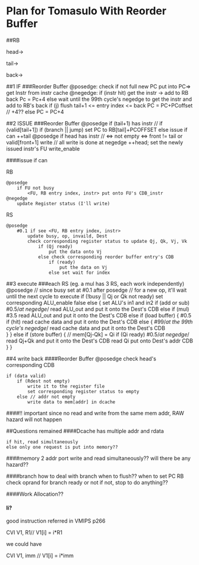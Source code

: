 Plan for Tomasulo With Reorder Buffer
====
##RB

head->

tail->

back->


##1 IF
###Reorder Buffer
	@posedge: 
		check if not full
			new PC put into PC=> get Instr from instr cache
	@negedge: 
		if (instr hit)
			get the instr -> add to RB back
			Pc = Pc+4
		else 
			wait until the 99th cycle's negedge
			to get the instr and add to RB's back
			if (j)
				flush tail+1 <= entry index <= back
				PC = PC+PCoffset	// +4??
			else PC = PC+4

##2 ISSUE
###Reorder Buffer
	@posedge
		if (tail+1) has instr			// if (valid[tail+1])
			if (branch || jump)
				set PC to RB[tail]+PCOFFSET
			else
				issue if can
				++tail
	@posedge
		if head has instr			// <=> not empty <=> front != tail or valid[front+1]
			write				// all write is done at negedge
			++head;
		set the newly issued instr's FU write_enable

####issue if can

RB
	
	@posedge
		if FU not busy
			<FU, RB entry index, instr> put onto FU's CDB_instr
	@negedge
		update Register status (I'll write)

RS

	@posedge
		#0.1 if see <FU, RB entry index, instr>
			update busy, op, invaild, Dest
			check corresponding register status to update Qj, Qk, Vj, Vk
				if (Qj ready)
					put the data onto Vj
				else check corresponding reorder buffer entry's CDB
					if (ready)
						put the data on Vj
					else set wait for index 
				

##3 execute
###each RS (eg. a mul has 3 RS, each work independently)
	@posedge
		// since busy set at #0.1 after posedge
		// for a new op, it'll wait until the next cycle to execute
		if (!busy || Qj or Qk not ready)
			set corresponding ALU_enable false
		else {
			set ALU's in1 and in2
			if (add or sub)
				#0.5/*at negedge*/ read ALU_out and put it onto the Dest's CDB
			else if (mul)
				#3.5 read ALU_out and put it onto the Dest's CDB
			else if (load buffer) {
				#0.5 if (hit)
					read cache data and put it onto the Dest's CDB
				     else {
					#99/*at the 99th cycle's negedge*/ read cache data and put it onto the Dest's CDB     
				     }
			} else if (store buffer) {
				// mem[Qj-Qk] = Qi
				if (Qi ready)
				#0.5/*at negedge*/ read Qj+Qk and put it onto the Dest's CDB			read Qi put onto Dest's addr CDB
			}
		}

##4 write back
####Reorder Buffer
@posedge check head's corresponding CDB

	if (data valid)
		if (Rdest not empty)
			write it to the register file
			set corresponding register status to empty
		else // addr not empty
			write data to mem[addr] in dcache
####!! important 
	since no read and write from the same mem addr, RAW hazard will not happen


##Questions remained 
####Dcache
has multiple addr and rdata

	if hit, read simultaneously
	else only one request is put into memory??
	
####memory
2 addr port
write and read simultaneously?? will there be any hazard??

####branch
how to deal with branch
when to flush?? when to set PC
RB check oprand for branch ready or not
if not, stop to do anything??

####Work Allocation??
#### li?
good instruction referred in VMIPS p266

CVI	V1, R1//	V1[i] = i*R1

we could have 

CVI		V1, imm		// V1[i] = i*imm

	
